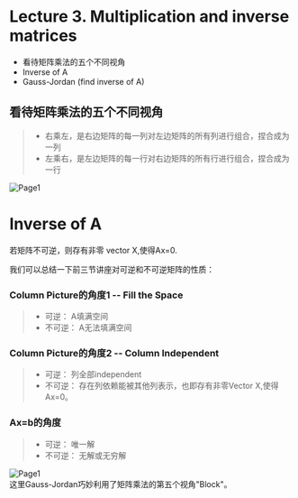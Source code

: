 # Lecture 3. Multiplication and inverse matrices
* 看待矩阵乘法的五个不同视角
* Inverse of A
* Gauss-Jordan (find inverse of A)


## 看待矩阵乘法的五个不同视角
> * 右乘左，是右边矩阵的每一列对左边矩阵的所有列进行组合，捏合成为一列
> * 左乘右，是左边矩阵的每一行对右边矩阵的所有行进行组合，捏合成为一行  

![Page1](https://github.com/zhukuixi/RainyNight/blob/master/LinearAlgebra/Images/L3_1.jpg) 

# Inverse of A
若矩阵不可逆，则存有非零 vector X,使得Ax=0.  

我们可以总结一下前三节讲座对可逆和不可逆矩阵的性质：

### Column Picture的角度1  -- Fill the Space                
> * 可逆：    A填满空间 
> * 不可逆：  A无法填满空间

### Column Picture的角度2 -- Column Independent
> * 可逆：    列全部independent
> * 不可逆：  存在列依赖能被其他列表示，也即存有非零Vector X,使得Ax=0。
> 
### Ax=b的角度                
> * 可逆：   唯一解 
> * 不可逆：  无解或无穷解

![Page1](https://github.com/zhukuixi/RainyNight/blob/master/LinearAlgebra/Images/L3_2.jpg)  
这里Gauss-Jordan巧妙利用了矩阵乘法的第五个视角"Block"。


 












